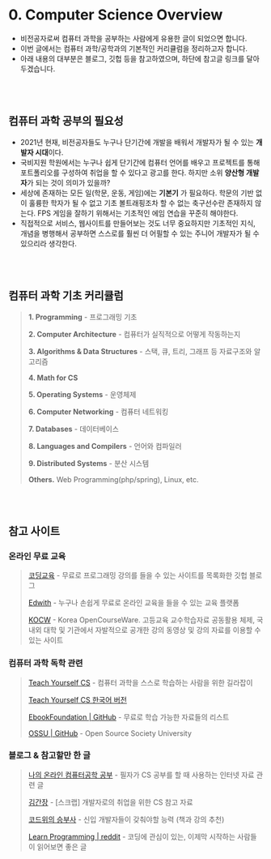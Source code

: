 # 0. Computer Science Overview

- 비전공자로써 컴퓨터 과학을 공부하는 사람에게 유용한 글이 되었으면 합니다.
- 이번 글에서는 컴퓨터 과학/공학과의 기본적인 커리큘럼을 정리하고자 합니다.
- 아래 내용의 대부분은 블로그, 깃헙 등을 참고하였으며, 하단에 참고글 링크를 달아두겠습니다.

</br></br>

## 컴퓨터 과학 공부의 필요성

- 2021년 현재, 비전공자들도 누구나 단기간에 개발을 배워서 개발자가 될 수 있는 **개발자 시대**이다.
- 국비지원 학원에서는 누구나 쉽게 단기간에 컴퓨터 언어를 배우고 프로젝트를 통해 포트폴리오를 구성하여 취업을 할 수 있다고 광고를 한다. 하지만 소위 **양산형 개발자**가 되는 것이 의미가 있을까?
- 세상에 존재하는 모든 일(학문, 운동, 게임)에는 **기본기** 가 필요하다. 학문의 기반 없이 훌륭한 학자가 될 수 없고 기초 볼트래핑조차 할 수 없는 축구선수란 존재하지 않는다. FPS 게임을 잘하기 위해서는 기초적인 에임 연습을 꾸준히 해야한다.
- 직접적으로 서비스, 웹사이트를 만들어보는 것도 너무 중요하지만 기초적인 지식, 개념을 병행해서 공부하면 스스로를 훨씬 더 어필할 수 있는 주니어 개발자가 될 수 있으리라 생각한다.

<br></br>

## 컴퓨터 과학 기초 커리큘럼

>**1. Programming** - 프로그래밍 기초
>
>**2. Computer Architecture** - 컴퓨터가 실직적으로 어떻게 작동하는지
>
>**3. Algorithms & Data Structures** - 스택, 큐, 트리, 그래프 등 자료구조와 알고리즘
>
>**4. Math for CS**
>
>**5. Operating Systems** - 운영체제
>
>**6. Computer Networking** - 컴퓨터 네트워킹
>
>**7. Databases** - 데이터베이스
>
>**8. Languages and Compilers** - 언어와 컴파일러
>
>**9. Distributed Systems** - 분산 시스템
>
>**Others.** Web Programming(php/spring), Linux, etc.

</br></br>

## 참고 사이트

### 온라인 무료 교육

> [코딩교육](https://codingedu.github.io/lecture/index.html) - 무료로 프로그래밍 강의를 들을 수 있는 사이트를 목록화한 깃헙 블로그
>
> [Edwith](https://www.edwith.org/) - 누구나 손쉽게 무료로 온라인 교육을 들을 수 있는 교육 플랫폼
>
> [KOCW](http://www.kocw.net/home/index.do) - Korea OpenCourseWare. 고등교육 교수학습자료 공동활용 체제, 국내외 대학 및 기관에서 자발적으로 공개한 강의 동영상 및 강의 자료를 이용할 수 있는 사이트

### 컴퓨터 과학 독학 관련

> [Teach Yourself CS](https://teachyourselfcs.com/) - 컴퓨터 과학을 스스로 학습하는 사람을 위한 길라잡이
>
> [Teach Yourself CS 한국어 버전](https://github.com/minnsane/TeachYourselfCS-KR)
>
> [EbookFoundation | GitHub](https://github.com/EbookFoundation/free-programming-books) - 무료로 학습 가능한 자료들의 리스트
>
> [OSSU | GitHub](https://github.com/ossu/computer-science) - Open Source Society University

### 블로그 & 참고할만 한 글

> [나의 온라인 컴퓨터공학 공부](https://coding-groot.tistory.com/93) - 필자가 CS 공부를 할 때 사용하는 인터넷 자료 관련 글
>
> [김간장](https://cinnamonc.tistory.com/m/144) - [스크랩] 개발자로의 취업을 위한 CS 참고 자료
>
> [코드위의 승부사](https://youngban.tistory.com/5) - 신입 개발자들이 갖춰야할 능력 (책과 강의 추천)
>
> [Learn Programming | reddit](https://www.reddit.com/r/learnprogramming/wiki/faq#wiki_getting_started) - 코딩에 관심이 있는, 이제막 시작하는 사람들이 읽어보면 좋은 글
